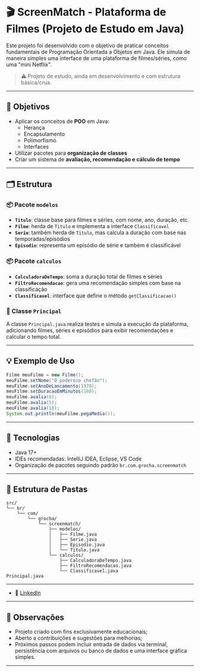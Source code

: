 # 🎬 ScreenMatch - Plataforma de Filmes (Projeto de Estudo em Java)

Este projeto foi desenvolvido com o objetivo de praticar conceitos fundamentais de Programação Orientada a Objetos em Java. 
Ele simula de maneira simples uma interface de uma plataforma de filmes/séries, como uma "mini Netflix".

> ⚠️ Projeto de estudo, ainda em desenvolvimento e com estrutura básica/crua.

---

## 🧠 Objetivos

- Aplicar os conceitos de **POO** em Java:
  - Herança
  - Encapsulamento
  - Polimorfismo
  - Interfaces
- Utilizar pacotes para **organização de classes**
- Criar um sistema de **avaliação, recomendação e cálculo de tempo**

---

## 🗂️ Estrutura

### 📦 Pacote `modelos`

- **`Titulo`**: classe base para filmes e séries, com nome, ano, duração, etc.
- **`Filme`**: herda de `Titulo` e implementa a interface `Classificavel`
- **`Serie`**: também herda de `Titulo`, mas calcula a duração com base nas temporadas/episódios
- **`Episodio`**: representa um episódio de série e também é classificável

### 📦 Pacote `calculos`

- **`CalculadoraDeTempo`**: soma a duração total de filmes e séries
- **`FiltroRecomendacao`**: gera uma recomendação simples com base na classificação
- **`Classificavel`**: interface que define o método `getClassificacao()`

### 🏁 Classe `Principal`

A classe `Principal.java` realiza testes e simula a execução da plataforma, adicionando filmes, séries e episódios para exibir recomendações e calcular o tempo total.

---

## 💡 Exemplo de Uso

```java
Filme meuFilme = new Filme();
meuFilme.setNome("O poderoso chefão");
meuFilme.setAnoDeLancamento(1970);
meuFilme.setDuracaoEmMinutos(180);
meuFilme.avalia(8);
meuFilme.avalia(5);
meuFilme.avalia(10);
System.out.println(meuFilme.pegaMedia());
```

---

## 🔧 Tecnologias

- Java 17+
- IDEs recomendadas: IntelliJ IDEA, Eclipse, VS Code
- Organização de pacotes seguindo padrão `br.com.grocha.screenmatch`

---

## 📁 Estrutura de Pastas

```
src/
└── br/
    └── com/
        └── grocha/
            └── screenmatch/
                ├── modelos/
                │   ├── Filme.java
                │   ├── Serie.java
                │   ├── Episodio.java
                │   └── Titulo.java
                └── calculos/
                    ├── CalculadoraDeTempo.java
                    ├── FiltroRecomendacao.java
                    └── Classificavel.java
Principal.java
```

---
- 💼 [LinkedIn](https://www.linkedin.com/in/gustavo-rocha-9b9682167/)
---

## 📌 Observações

- Projeto criado com fins exclusivamente educacionais;
- Aberto a contribuições e sugestões para melhorias;
- Próximos passos podem incluir entrada de dados via terminal, persistência com arquivos ou banco de dados e uma interface gráfica simples.

---
